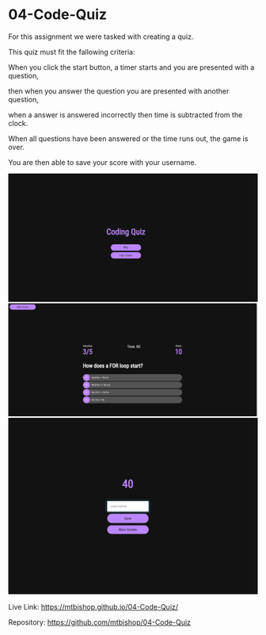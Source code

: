 # 04-Code-Quiz

For this assignment we were tasked with creating a quiz.

This quiz must fit the fallowing criteria:

When you click the start button, a timer starts and you are presented with a question,

then when you answer the question you are presented with another question,

when a answer is answered incorrectly then time is subtracted from the clock.

When all questions have been answered or the time runs out, the game is over.

You are then able to save your score with your username.

![Title Screen Picture](https://github.com/mtbishop/04-Code-Quiz/blob/main/docs/demo/title%20screen.PNG)
![Questions Picture](https://github.com/mtbishop/04-Code-Quiz/blob/main/docs/demo/questions.PNG)
![High Scores Picture](https://github.com/mtbishop/04-Code-Quiz/blob/main/docs/demo/high%20score%20screen.PNG)

Live Link: https://mtbishop.github.io/04-Code-Quiz/

Repository: https://github.com/mtbishop/04-Code-Quiz
